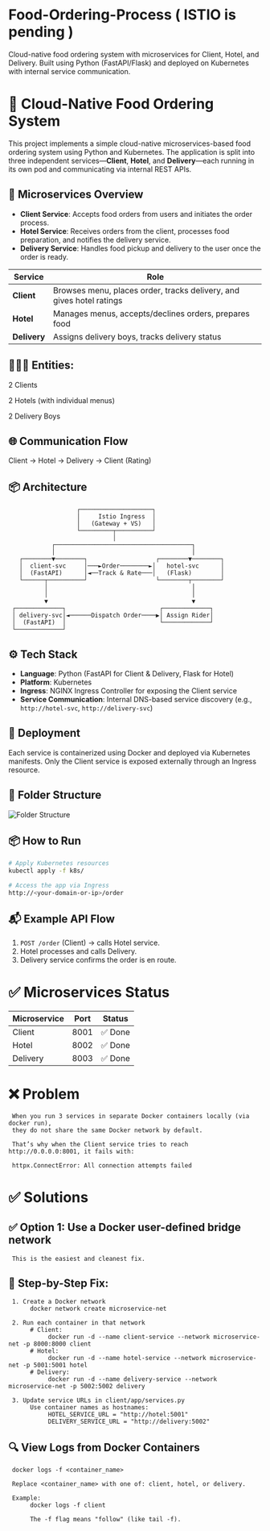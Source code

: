 # Food-Ordering-Process ( ISTIO is pending )
Cloud-native food ordering system with microservices for Client, Hotel, and Delivery. Built using Python (FastAPI/Flask) and deployed on Kubernetes with internal service communication.


# 🍔 Cloud-Native Food Ordering System

This project implements a simple cloud-native microservices-based food ordering system using Python and Kubernetes. The application is split into three independent services—**Client**, **Hotel**, and **Delivery**—each running in its own pod and communicating via internal REST APIs.

## 🧱 Microservices Overview

* **Client Service**: Accepts food orders from users and initiates the order process.
* **Hotel Service**: Receives orders from the client, processes food preparation, and notifies the delivery service.
* **Delivery Service**: Handles food pickup and delivery to the user once the order is ready.

| Service      | Role                                                                 |
| ------------ | -------------------------------------------------------------------- |
| **Client**   | Browses menu, places order, tracks delivery, and gives hotel ratings |
| **Hotel**    | Manages menus, accepts/declines orders, prepares food                |
| **Delivery** | Assigns delivery boys, tracks delivery status                        |

## 🧑‍🤝‍🧑 Entities:
2 Clients

2 Hotels (with individual menus)

2 Delivery Boys

## 🌐 Communication Flow
Client -> Hotel -> Delivery -> Client (Rating)

## 📦 Architecture
                       ┌────────────────────┐
                       │     Istio Ingress  │
                       │   (Gateway + VS)   │
                       └─────────┬──────────┘
                                 │
                ┌──────────────────────────────────────┐
                │                                      │
       ┌────────▼────────┐                   ┌────────▼────────┐
       │  client-svc     │───►Order────────►│   hotel-svc      │
       │  (FastAPI)      │◄──Track & Rate───│   (Flask)        │
       └──────┬──────────┘                   └────────┬────────┘
              │                                        │
              │                                        │
              ▼                                        ▼
     ┌─────────────┐                          ┌─────────────┐
     │ delivery-svc│◄──────Dispatch Order────▶│ Assign Rider│
     │  (FastAPI)  │                          └─────────────┘
     └─────────────┘
 




## ⚙️ Tech Stack

* **Language**: Python (FastAPI for Client & Delivery, Flask for Hotel)
* **Platform**: Kubernetes
* **Ingress**: NGINX Ingress Controller for exposing the Client service
* **Service Communication**: Internal DNS-based service discovery (e.g., `http://hotel-svc`, `http://delivery-svc`)

## 🚀 Deployment

Each service is containerized using Docker and deployed via Kubernetes manifests. Only the Client service is exposed externally through an Ingress resource.

## 📂 Folder Structure

![Folder Structure](Readme-images/FolderStructure.png)

## 📦 How to Run

```bash
# Apply Kubernetes resources
kubectl apply -f k8s/

# Access the app via Ingress
http://<your-domain-or-ip>/order
```

## 📬 Example API Flow

1. `POST /order` (Client) → calls Hotel service.
2. Hotel processes and calls Delivery.
3. Delivery service confirms the order is en route.


# ✅ Microservices Status

| Microservice | Port | Status |
| ------------ | ---- | ------ |
| Client       | 8001 | ✅ Done |
| Hotel        | 8002 | ✅ Done |
| Delivery     | 8003 | ✅ Done |


# ❌ Problem
     When you run 3 services in separate Docker containers locally (via docker run), 
     they do not share the same Docker network by default.

     That’s why when the Client service tries to reach  http://0.0.0.0:8001, it fails with:

     httpx.ConnectError: All connection attempts failed


# ✅ Solutions
## ✅ Option 1: Use a Docker user-defined bridge network

     This is the easiest and cleanest fix.

## 🔧 Step-by-Step Fix:
     1. Create a Docker network
          docker network create microservice-net

     2. Run each container in that network
          # Client:
               docker run -d --name client-service --network microservice-net -p 8000:8000 client
          # Hotel:
               docker run -d --name hotel-service --network microservice-net -p 5001:5001 hotel
          # Delivery:
               docker run -d --name delivery-service --network microservice-net -p 5002:5002 delivery

     3. Update service URLs in client/app/services.py
          Use container names as hostnames:
               HOTEL_SERVICE_URL = "http://hotel:5001"
               DELIVERY_SERVICE_URL = "http://delivery:5002"


## 🔍 View Logs from Docker Containers
     docker logs -f <container_name>

     Replace <container_name> with one of: client, hotel, or delivery.

     Example:
          docker logs -f client

          The -f flag means "follow" (like tail -f).
